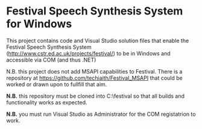 # Festival Speech Synthesis System for Windows

This project contains code and Visual Studio solution files that enable the Festival Speech Synthesis System (http://www.cstr.ed.ac.uk/projects/festival/) to be in Windows and accessible via COM (and thus .NET) 

N.B. this project does not add MSAPI capabilities to Festival. There is a repository at https://github.com/techiaith/Festival_MSAPI that could be worked or drawn upon to fullfill that aim.

__N.B.__ this repository must be cloned into C:\festival so that all builds and functionality works as expected. 

__N.B.__ you must run Visual Studio as Administrator for the COM registatrion to work.

